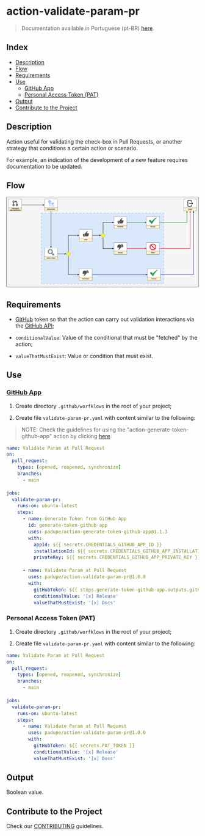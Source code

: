 # action-validate-param-pr

> Documentation available in Portuguese (pt-BR) [here](./docs/README_pt-BR.md).

## Index

- [Description](#description)
- [Flow](#flow)
- [Requirements](#requirements)
- [Use](#use)
  - [GitHub App](#github-app)
  - [Personal Access Token (PAT)](#personal-access-token-pat)
- [Output](#output)
- [Contribute to the Project](#contribute-to-the-project)

## Description

Action useful for validating the check-box in Pull Requests, or another strategy that conditions a certain action or scenario.

For example, an indication of the development of a new feature requires documentation to be updated.

## Flow

![Flow](./docs/assets/action-validate-param-pr.png)

## Requirements

- [GitHub](https://github.com/) token so that the action can carry out validation interactions via the [GitHub API](https://docs.github.com/en/rest?apiVersion=2022-11-28);

- `conditionalValue`: Value of the conditional that must be "fetched" by the action;

- `valueThatMustExist`: Value or condition that must exist.

## Use

### [GitHub App](https://docs.github.com/en/apps)

1. Create directory `.github/worfklows` in the root of your project;

2. Create file `validate-param-pr.yaml` with content similar to the following:

> NOTE: Check the guidelines for using the "action-generate-token-github-app" action by clicking [here](https://github.com/padupe/action-generate-token-github-app#requirements).

```yaml
name: Validate Param at Pull Request
on:
  pull_request:
    types: [opened, reopened, synchronize]
    branches:
      - main

jobs:
  validate-param-pr:
    runs-on: ubuntu-latest
    steps:
      - name: Generate Token from GitHub App
        id: generate-token-github-app
        uses: padupe/action-generate-token-github-app@1.1.3
        with:
          appId: ${{ secrets.CREDENTIALS_GITHUB_APP_ID }}
          installationId: ${{ secrets.CREDENTIALS_GITHUB_APP_INSTALLATION_ID }}
          privateKey: ${{ secrets.CREDENTIALS_GITHUB_APP_PRIVATE_KEY }}

      - name: Validate Param at Pull Request
        uses: padupe/action-validate-param-pr@1.0.0
        with:
          gitHubToken: ${{ steps.generate-token-github-app.outputs.gitHubToken }}
          conditionalValue: '[x] Release'
          valueThatMustExist: '[x] Docs'
```

### Personal Access Token (PAT)

1. Create directory `.github/worfklows` in the root of your project;

2. Create file `validate-param-pr.yaml` with content similar to the following:

```yaml
name: Validate Param at Pull Request
on:
  pull_request:
    types: [opened, reopened, synchronize]
    branches:
      - main

jobs:
  validate-param-pr:
    runs-on: ubuntu-latest
    steps:
      - name: Validate Param at Pull Request
        uses: padupe/action-validate-param-pr@1.0.0
        with:
          gitHubToken: ${{ secrets.PAT_TOKEN }}
          conditionalValue: '[x] Release'
          valueThatMustExist: '[x] Docs'
```

## Output

Boolean value.

## Contribute to the Project

Check our [CONTRIBUTING](./CONTRIBUTING.md) guidelines.
